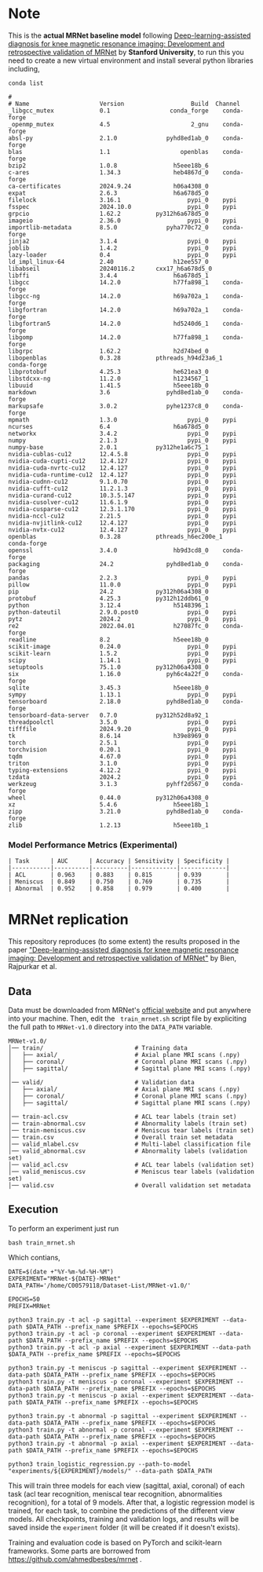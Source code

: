 # Note
This is the **actual MRNet baseline model** following [Deep-learning-assisted diagnosis for knee magnetic resonance imaging: Development and retrospective validation of MRNet](https://journals.plos.org/plosmedicine/article?id=10.1371/journal.pmed.1002699) by **Stanford University**, to run this you need to create a new virtual environment and install several python libraries including,

```
conda list

#
# Name                    Version                   Build  Channel
_libgcc_mutex             0.1                 conda_forge    conda-forge
_openmp_mutex             4.5                       2_gnu    conda-forge
absl-py                   2.1.0              pyhd8ed1ab_0    conda-forge
blas                      1.1                    openblas    conda-forge
bzip2                     1.0.8                h5eee18b_6  
c-ares                    1.34.3               heb4867d_0    conda-forge
ca-certificates           2024.9.24            h06a4308_0  
expat                     2.6.3                h6a678d5_0  
filelock                  3.16.1                   pypi_0    pypi
fsspec                    2024.10.0                pypi_0    pypi
grpcio                    1.62.2          py312h6a678d5_0  
imageio                   2.36.0                   pypi_0    pypi
importlib-metadata        8.5.0              pyha770c72_0    conda-forge
jinja2                    3.1.4                    pypi_0    pypi
joblib                    1.4.2                    pypi_0    pypi
lazy-loader               0.4                      pypi_0    pypi
ld_impl_linux-64          2.40                 h12ee557_0  
libabseil                 20240116.2      cxx17_h6a678d5_0  
libffi                    3.4.4                h6a678d5_1  
libgcc                    14.2.0               h77fa898_1    conda-forge
libgcc-ng                 14.2.0               h69a702a_1    conda-forge
libgfortran               14.2.0               h69a702a_1    conda-forge
libgfortran5              14.2.0               hd5240d6_1    conda-forge
libgomp                   14.2.0               h77fa898_1    conda-forge
libgrpc                   1.62.2               h2d74bed_0  
libopenblas               0.3.28          pthreads_h94d23a6_1    conda-forge
libprotobuf               4.25.3               he621ea3_0  
libstdcxx-ng              11.2.0               h1234567_1  
libuuid                   1.41.5               h5eee18b_0  
markdown                  3.6                pyhd8ed1ab_0    conda-forge
markupsafe                3.0.2              pyhe1237c8_0    conda-forge
mpmath                    1.3.0                    pypi_0    pypi
ncurses                   6.4                  h6a678d5_0  
networkx                  3.4.2                    pypi_0    pypi
numpy                     2.1.3                    pypi_0    pypi
numpy-base                2.0.1           py312he1a6c75_1  
nvidia-cublas-cu12        12.4.5.8                 pypi_0    pypi
nvidia-cuda-cupti-cu12    12.4.127                 pypi_0    pypi
nvidia-cuda-nvrtc-cu12    12.4.127                 pypi_0    pypi
nvidia-cuda-runtime-cu12  12.4.127                 pypi_0    pypi
nvidia-cudnn-cu12         9.1.0.70                 pypi_0    pypi
nvidia-cufft-cu12         11.2.1.3                 pypi_0    pypi
nvidia-curand-cu12        10.3.5.147               pypi_0    pypi
nvidia-cusolver-cu12      11.6.1.9                 pypi_0    pypi
nvidia-cusparse-cu12      12.3.1.170               pypi_0    pypi
nvidia-nccl-cu12          2.21.5                   pypi_0    pypi
nvidia-nvjitlink-cu12     12.4.127                 pypi_0    pypi
nvidia-nvtx-cu12          12.4.127                 pypi_0    pypi
openblas                  0.3.28          pthreads_h6ec200e_1    conda-forge
openssl                   3.4.0                hb9d3cd8_0    conda-forge
packaging                 24.2               pyhd8ed1ab_0    conda-forge
pandas                    2.2.3                    pypi_0    pypi
pillow                    11.0.0                   pypi_0    pypi
pip                       24.2            py312h06a4308_0  
protobuf                  4.25.3          py312h12ddb61_0  
python                    3.12.4               h5148396_1  
python-dateutil           2.9.0.post0              pypi_0    pypi
pytz                      2024.2                   pypi_0    pypi
re2                       2022.04.01           h27087fc_0    conda-forge
readline                  8.2                  h5eee18b_0  
scikit-image              0.24.0                   pypi_0    pypi
scikit-learn              1.5.2                    pypi_0    pypi
scipy                     1.14.1                   pypi_0    pypi
setuptools                75.1.0          py312h06a4308_0  
six                       1.16.0             pyh6c4a22f_0    conda-forge
sqlite                    3.45.3               h5eee18b_0  
sympy                     1.13.1                   pypi_0    pypi
tensorboard               2.18.0             pyhd8ed1ab_0    conda-forge
tensorboard-data-server   0.7.0           py312h52d8a92_1  
threadpoolctl             3.5.0                    pypi_0    pypi
tifffile                  2024.9.20                pypi_0    pypi
tk                        8.6.14               h39e8969_0  
torch                     2.5.1                    pypi_0    pypi
torchvision               0.20.1                   pypi_0    pypi
tqdm                      4.67.0                   pypi_0    pypi
triton                    3.1.0                    pypi_0    pypi
typing-extensions         4.12.2                   pypi_0    pypi
tzdata                    2024.2                   pypi_0    pypi
werkzeug                  3.1.3              pyhff2d567_0    conda-forge
wheel                     0.44.0          py312h06a4308_0  
xz                        5.4.6                h5eee18b_1  
zipp                      3.21.0             pyhd8ed1ab_0    conda-forge
zlib                      1.2.13               h5eee18b_1
```

### Model Performance Metrics (Experimental)

```
| Task      | AUC      | Accuracy | Sensitivity | Specificity |
|-----------|----------|----------|-------------|-------------|
| ACL       | 0.963    | 0.883    | 0.815       | 0.939       |
| Meniscus  | 0.849    | 0.750    | 0.769       | 0.735       |
| Abnormal  | 0.952    | 0.858    | 0.979       | 0.400       |

```

# MRNet replication

This repository reproduces (to some extent) the results proposed in the paper ["Deep-learning-assisted diagnosis for knee magnetic resonance imaging: Development and retrospective validation of MRNet"](https://journals.plos.org/plosmedicine/article?id=10.1371/journal.pmed.1002699) by Bien, Rajpurkar et al.

## Data

Data must be downloaded from MRNet's [official website](https://stanfordmlgroup.github.io/competitions/mrnet/) and put anywhere into your machine. Then, edit the  ``` train_mrnet.sh``` script file by expliciting the full path to ```MRNet-v1.0``` directory into the ```DATA_PATH``` variable.

```
MRNet-v1.0/
│── train/                          # Training data  
│   ├── axial/                      # Axial plane MRI scans (.npy)  
│   ├── coronal/                    # Coronal plane MRI scans (.npy)  
│   ├── sagittal/                   # Sagittal plane MRI scans (.npy)  
│
│── valid/                          # Validation data  
│   ├── axial/                      # Axial plane MRI scans (.npy)  
│   ├── coronal/                    # Coronal plane MRI scans (.npy)  
│   ├── sagittal/                   # Sagittal plane MRI scans (.npy)
│
│── train-acl.csv                   # ACL tear labels (train set)  
│── train-abnormal.csv              # Abnormality labels (train set)  
│── train-meniscus.csv              # Meniscus tear labels (train set)  
│── train.csv                       # Overall train set metadata  
│── valid_mlabel.csv                # Multi-label classification file  
│── valid_abnormal.csv              # Abnormality labels (validation set)  
│── valid_acl.csv                   # ACL tear labels (validation set)  
│── valid_meniscus.csv              # Meniscus tear labels (validation set)  
│── valid.csv                       # Overall validation set metadata  
```

## Execution
To perform an experiment just run
```
bash train_mrnet.sh
```

Which contians,

```
DATE=$(date +"%Y-%m-%d-%H-%M")
EXPERIMENT="MRNet-${DATE}-MRNet"
DATA_PATH='/home/C00579118/Dataset-List/MRNet-v1.0/'

EPOCHS=50
PREFIX=MRNet

python3 train.py -t acl -p sagittal --experiment $EXPERIMENT --data-path $DATA_PATH --prefix_name $PREFIX --epochs=$EPOCHS
python3 train.py -t acl -p coronal --experiment $EXPERIMENT --data-path $DATA_PATH --prefix_name $PREFIX --epochs=$EPOCHS 
python3 train.py -t acl -p axial --experiment $EXPERIMENT --data-path $DATA_PATH --prefix_name $PREFIX --epochs=$EPOCHS 

python3 train.py -t meniscus -p sagittal --experiment $EXPERIMENT --data-path $DATA_PATH --prefix_name $PREFIX --epochs=$EPOCHS 
python3 train.py -t meniscus -p coronal --experiment $EXPERIMENT --data-path $DATA_PATH --prefix_name $PREFIX --epochs=$EPOCHS
python3 train.py -t meniscus -p axial --experiment $EXPERIMENT --data-path $DATA_PATH --prefix_name $PREFIX --epochs=$EPOCHS

python3 train.py -t abnormal -p sagittal --experiment $EXPERIMENT --data-path $DATA_PATH --prefix_name $PREFIX --epochs=$EPOCHS
python3 train.py -t abnormal -p coronal --experiment $EXPERIMENT --data-path $DATA_PATH --prefix_name $PREFIX --epochs=$EPOCHS
python3 train.py -t abnormal -p axial --experiment $EXPERIMENT --data-path $DATA_PATH --prefix_name $PREFIX --epochs=$EPOCHS

python3 train_logistic_regression.py --path-to-model "experiments/${EXPERIMENT}/models/" --data-path $DATA_PATH 
```


This will train three models for each view (sagittal, axial, coronal) of each task (acl tear recognition, meniscal tear recognition, abnormalities recognition), for a total of 9 models. After that, a logistic regression model is trained, for each task, to combine the predictions of the different view models.
All checkpoints, training and validation logs, and results will be saved inside the ```experiment``` folder (it will be created if it doesn't exists).
 
Training and evaluation code is based on PyTorch and scikit-learn frameworks. Some parts are borrowed from https://github.com/ahmedbesbes/mrnet .
